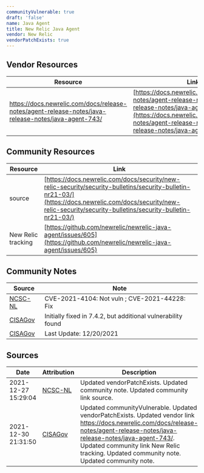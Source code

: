```yaml
---
communityVulnerable: true
draft: 'false'
name: Java Agent
title: New Relic Java Agent
vendor: New Relic
vendorPatchExists: true
---
```


## Vendor Resources
| Resource | Link |
| --- | --- |
| https://docs.newrelic.com/docs/release-notes/agent-release-notes/java-release-notes/java-agent-743/ | [https://docs.newrelic.com/docs/release-notes/agent-release-notes/java-release-notes/java-agent-743/](https://docs.newrelic.com/docs/release-notes/agent-release-notes/java-release-notes/java-agent-743/) |

## Community Resources
| Resource | Link |
| --- | --- |
| source | [https://docs.newrelic.com/docs/security/new-relic-security/security-bulletins/security-bulletin-nr21-03/](https://docs.newrelic.com/docs/security/new-relic-security/security-bulletins/security-bulletin-nr21-03/) |
| New Relic tracking | [https://github.com/newrelic/newrelic-java-agent/issues/605](https://github.com/newrelic/newrelic-java-agent/issues/605) |

## Community Notes
| Source | Note |
| --- | --- |
| [NCSC-NL](https://github.com/NCSC-NL/log4shell/blob/main/software/README.md) | CVE-2021-4104: Not vuln ; CVE-2021-44228: Fix </ul> |
| [CISAGov](https://raw.githubusercontent.com/cisagov/log4j-affected-db/develop/README.md) | Initially fixed in 7.4.2, but additional vulnerability found |
| [CISAGov](https://raw.githubusercontent.com/cisagov/log4j-affected-db/develop/README.md) | Last Update: 12/20/2021 |

## Sources
| Date | Attribution | Description |
| --- | --- | --- |
| 2021-12-27 15:29:04 | [NCSC-NL](https://github.com/NCSC-NL/log4shell/blob/main/software/README.md) | Updated vendorPatchExists. Updated community note. Updated community link source.  |
| 2021-12-30 21:31:50 | [CISAGov](https://raw.githubusercontent.com/cisagov/log4j-affected-db/develop/README.md) | Updated communityVulnerable. Updated vendorPatchExists. Updated vendor link https://docs.newrelic.com/docs/release-notes/agent-release-notes/java-release-notes/java-agent-743/. Updated community link New Relic tracking. Updated community note. Updated community note.  |
